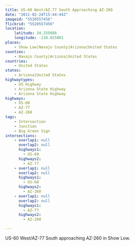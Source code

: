 ```yaml
---
title: US-60 West/AZ-77 South Approaching AZ-260
date: "2011-02-24T15:44:44Z"
imageid: "5520557456"
flickrid: "5520557456"
location:
    latitude: 34.255088
    longitude: -110.025801
places:
    - Show Low|Navajo County|Arizona|United States
counties:
    - Navajo County|Arizona|United States
countries:
    - United States
states:
    - Arizona|United States
highwaytypes:
    - US Highway
    - Arizona State Highway
    - Arizona State Highway
highways:
    - US-60
    - AZ-77
    - AZ-260
tags:
    - Intersection
    - Junction
    - Big Green Sign
intersections:
    - overlap1: null
      overlap2: null
      highways1:
        - US-60
      highways2:
        - AZ-77
    - overlap1: null
      overlap2: null
      highways1:
        - US-60
      highways2:
        - AZ-260
    - overlap1: null
      overlap2: null
      highways1:
        - AZ-77
      highways2:
        - AZ-260

---
```

US-60 West/AZ-77 South approaching AZ-260 in Show Low.